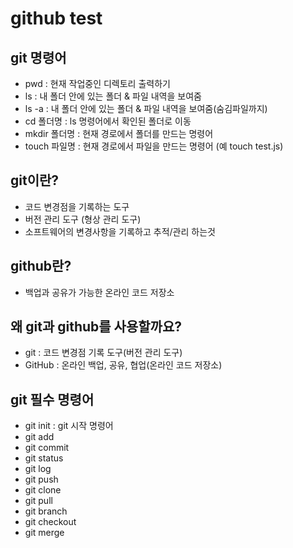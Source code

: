 # github test

## git 명령어
* pwd : 현재 작업중인 디렉토리 출력하기
* ls : 내 폴더 안에 있는 폴더 & 파일 내역을 보여줌
* ls -a : 내 폴더 안에 있는 폴더 & 파일 내역을 보여줌(숨김파일까지)
* cd 폴더명 : ls 명령어에서 확인된 폴더로 이동
* mkdir 폴더명 : 현재 경로에서 폴더를 만드는 명령어
* touch 파일명 : 현재 경로에서 파일을 만드는 명령어 (예 touch test.js)


## git이란?
* 코드 변경점을 기록하는 도구 
* 버전 관리 도구 (형상 관리 도구)
* 소프트웨어의 변경사항을 기록하고 추적/관리 하는것


## github란?
* 백업과 공유가 가능한 온라인 코드 저장소


## 왜 git과 github를 사용할까요?
* git : 코드 변경점 기록 도구(버전 관리 도구)
* GitHub : 온라인 백업, 공유, 협업(온라인 코드 저장소)


## git 필수 명령어
* git init : git 시작 명령어
* git add
* git commit
* git status
* git log
* git push
* git clone
* git pull
* git branch
* git checkout
* git merge